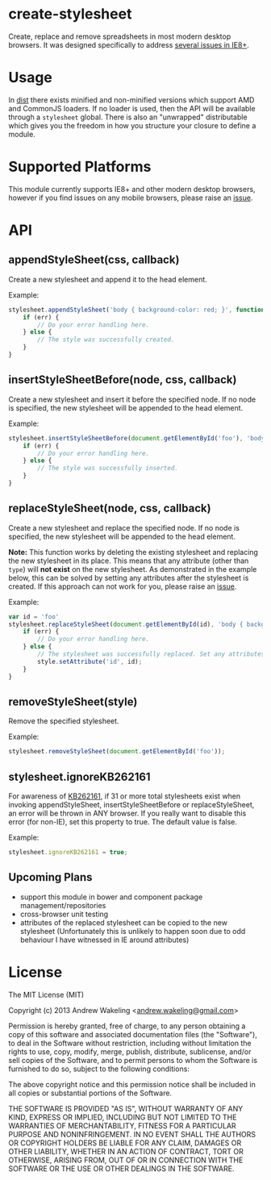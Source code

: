 create-stylesheet
=================

Create, replace and remove spreadsheets in most modern desktop browsers. It was designed specifically to address [several issues in IE8+](https://github.com/andrewwakeling/ie-css-bugs).


Usage
==
In [dist](https://github.com/andrewwakeling/create-stylesheet/tree/master/dist) there exists minified and non-minified versions which support AMD and CommonJS loaders.
If no loader is used, then the API will be available through a `stylesheet` global. There is also an "unwrapped" distributable which gives you the freedom in how you structure your closure to define a module.


Supported Platforms
==
This module currently supports IE8+ and other modern desktop browsers, however if you find issues on any mobile browsers, please raise an [issue](https://github.com/andrewwakeling/create-stylesheet/issues/new).

API
==

## appendStyleSheet(css, callback)

Create a new stylesheet and append it to the head element.

Example:

``` javascript
stylesheet.appendStyleSheet('body { background-color: red; }', function(err, style) {
    if (err) {
        // Do your error handling here.
    } else {
        // The style was successfully created.
    }
}
```

## insertStyleSheetBefore(node, css, callback)

Create a new stylesheet and insert it before the specified node. If no node is specified, the new stylesheet will be appended to the head element.

Example:

``` javascript
stylesheet.insertStyleSheetBefore(document.getElementById('foo'), 'body { background-color: red; }', function(err, style) {
    if (err) {
        // Do your error handling here.
    } else {
        // The style was successfully inserted.
    }
}
```

## replaceStyleSheet(node, css, callback)

Create a new stylesheet and replace the specified node. If no node is specified, the new stylesheet will be appended to the head element.

**Note:** This function works by deleting the existing stylesheet and replacing the new stylesheet in its place. This means that any attribute (other than `type`) will **not exist** on the new stylesheet.
As demonstrated in the example below, this can be solved by setting any attributes after the stylesheet is created.
If this approach can not work for you, please raise an [issue](https://github.com/andrewwakeling/create-stylesheet/issues/new).

Example:

``` javascript
var id = 'foo'
stylesheet.replaceStyleSheet(document.getElementById(id), 'body { background-color: red; }', function(err, style) {
    if (err) {
        // Do your error handling here.
    } else {
        // The stylesheet was successfully replaced. Set any attributes which may have been lost.
        style.setAttribute('id', id);
    }
}
```

## removeStyleSheet(style)

Remove the specified stylesheet.

Example:

``` javascript
stylesheet.removeStyleSheet(document.getElementById('foo'));
```

## stylesheet.ignoreKB262161

For awareness of [KB262161](http://support.microsoft.com/kb/262161), if 31 or more total stylesheets exist when invoking appendStyleSheet, insertStyleSheetBefore or replaceStyleSheet,
an error will be thrown in ANY browser. If you really want to disable this error (for non-IE), set this property to true. The default value is false.

Example:

``` javascript
stylesheet.ignoreKB262161 = true;
```

## Upcoming Plans
- support this module in bower and component package management/repositories
- cross-browser unit testing
- attributes of the replaced stylesheet can be copied to the new stylesheet (Unfortunately this is unlikely to happen soon due to odd behaviour I have witnessed in IE around attributes)

License
==

The MIT License (MIT)

Copyright (c) 2013 Andrew Wakeling <[andrew.wakeling@gmail.com](mailto:andrew.wakeling@gmail.com)>

Permission is hereby granted, free of charge, to any person obtaining a copy of
this software and associated documentation files (the "Software"), to deal in
the Software without restriction, including without limitation the rights to
use, copy, modify, merge, publish, distribute, sublicense, and/or sell copies of
the Software, and to permit persons to whom the Software is furnished to do so,
subject to the following conditions:

The above copyright notice and this permission notice shall be included in all
copies or substantial portions of the Software.

THE SOFTWARE IS PROVIDED "AS IS", WITHOUT WARRANTY OF ANY KIND, EXPRESS OR
IMPLIED, INCLUDING BUT NOT LIMITED TO THE WARRANTIES OF MERCHANTABILITY, FITNESS
FOR A PARTICULAR PURPOSE AND NONINFRINGEMENT. IN NO EVENT SHALL THE AUTHORS OR
COPYRIGHT HOLDERS BE LIABLE FOR ANY CLAIM, DAMAGES OR OTHER LIABILITY, WHETHER
IN AN ACTION OF CONTRACT, TORT OR OTHERWISE, ARISING FROM, OUT OF OR IN
CONNECTION WITH THE SOFTWARE OR THE USE OR OTHER DEALINGS IN THE SOFTWARE.